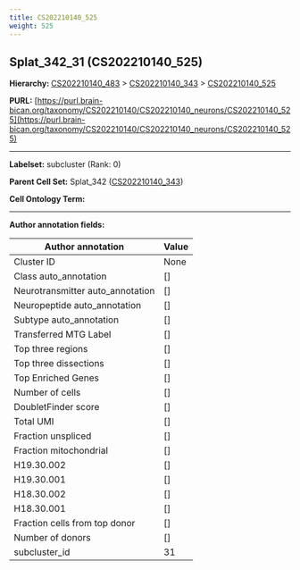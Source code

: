 ```yaml
---
title: CS202210140_525
weight: 525
---
```

## Splat_342_31 (CS202210140_525)
<b>Hierarchy: </b>
[CS202210140_483](../CS202210140_483) >
[CS202210140_343](../CS202210140_343) >
[CS202210140_525](../CS202210140_525)

**PURL:** [https://purl.brain-bican.org/taxonomy/CS202210140/CS202210140_neurons/CS202210140_525](https://purl.brain-bican.org/taxonomy/CS202210140/CS202210140_neurons/CS202210140_525)

---


**Labelset:** subcluster (Rank: 0)

**Parent Cell Set:** Splat_342 ([CS202210140_343](../CS202210140_343))



**Cell Ontology Term:** 

[MARKER GENES.]: #


---

[TRANSFERRED ANNOTATIONS.]: #


[AUTHOR ANNOTATION FIELDS.]: #


**Author annotation fields:**

| Author annotation | Value |
|-------------------|-------|
|Cluster ID|None|
|Class auto_annotation|[]|
|Neurotransmitter auto_annotation|[]|
|Neuropeptide auto_annotation|[]|
|Subtype auto_annotation|[]|
|Transferred MTG Label|[]|
|Top three regions|[]|
|Top three dissections|[]|
|Top Enriched Genes|[]|
|Number of cells|[]|
|DoubletFinder score|[]|
|Total UMI|[]|
|Fraction unspliced|[]|
|Fraction mitochondrial|[]|
|H19.30.002|[]|
|H19.30.001|[]|
|H18.30.002|[]|
|H18.30.001|[]|
|Fraction cells from top donor|[]|
|Number of donors|[]|
|subcluster_id|31|
